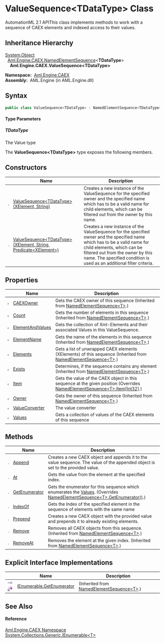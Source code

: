 ValueSequence&lt;TDataType> Class
=================================
AutomationML 2.1 APIThis class implements methods to work with a sequence of CAEX elements and indexed access to their values.


Inheritance Hierarchy
---------------------
[System.Object][1]  
  [Aml.Engine.CAEX.NamedElementSequence][2]&lt;**TDataType**>  
    **Aml.Engine.CAEX.ValueSequence&lt;TDataType>**  

  **Namespace:**  [Aml.Engine.CAEX][3]  
  **Assembly:**  AML.Engine (in AML.Engine.dll)

Syntax
------

```csharp
public class ValueSequence<TDataType> : NamedElementSequence<TDataType>

```

#### Type Parameters

##### *TDataType*
The Value type

The **ValueSequence&lt;TDataType>** type exposes the following members.


Constructors
------------

                 | Name                                                                       | Description                                                                                                                                                                                                                                                          
---------------- | -------------------------------------------------------------------------- | -------------------------------------------------------------------------------------------------------------------------------------------------------------------------------------------------------------------------------------------------------------------- 
![Public method] | [ValueSequence&lt;TDataType>(XElement, String)][4]                         | Creates a new instance of the ValueSequence for the specified owner and the specified name which has to be a valid name for child elements, which can be filtered out from the owner by this name.                                                                   
![Public method] | [ValueSequence&lt;TDataType>(XElement, String, Predicate&lt;XElement>)][5] | Creates a new instance of the ValueSequence for the specified owner and the specified name which has to be a valid name for child elements, which can be filtered out from the owner by this name. The specified condition is used as an additional filter criteria. 


Properties
----------

                   | Name                  | Description                                                                                                                        
------------------ | --------------------- | ---------------------------------------------------------------------------------------------------------------------------------- 
![Public property] | [CAEXOwner][6]        | Gets the CAEX owner of this sequence (Inherited from [NamedElementSequence&lt;T>][2].)                                             
![Public property] | [Count][7]            | Gets the number of elements in this sequence (Inherited from [NamedElementSequence&lt;T>][2].)                                     
![Public property] | [ElementAndValues][8] | Gets the collection of Xml-Elements and their associated Values in this ValueSequence.                                             
![Public property] | [ElementName][9]      | Gets the name of the elements in this sequence (Inherited from [NamedElementSequence&lt;T>][2].)                                   
![Public property] | [Elements][10]        | Gets a list of unwrapped CAEX elements (XElements) of this sequence (Inherited from [NamedElementSequence&lt;T>][2].)              
![Public property] | [Exists][11]          | Determines, if the sequence contains any element (Inherited from [NamedElementSequence&lt;T>][2].)                                 
![Public property] | [Item][12]            | Gets the value of the CAEX object in this sequence at the given position (Overrides [NamedElementSequence&lt;T>.Item[Int32]][13].) 
![Public property] | [Owner][14]           | Gets the owner of this sequence (Inherited from [NamedElementSequence&lt;T>][2].)                                                  
![Public property] | [ValueConverter][15]  | The value converter                                                                                                                
![Public property] | [Values][16]          | Gets a collection of values of the CAEX elements of this sequence                                                                  


Methods
-------

                 | Name                | Description                                                                                                                            
---------------- | ------------------- | -------------------------------------------------------------------------------------------------------------------------------------- 
![Public method] | [Append][17]        | Creates a new CAEX object and appends it to the value sequence. The value of the appended object is set to the provided value.         
![Public method] | [At][18]            | Gets the value from the element at the specified index.                                                                                
![Public method] | [GetEnumerator][19] | Gets the enumerator for this sequence which enumerates the [Values][16]. (Overrides [NamedElementSequence&lt;T>.GetEnumerator()][20].) 
![Public method] | [IndexOf][21]       | Gets the Index of the specified element in the sequence of elements with the same name                                                 
![Public method] | [Prepend][22]       | Creates a new CAEX object with the provided value and prepends it to already existing elements.                                        
![Public method] | [Remove][23]        | Removes all CAEX objects from this sequence. (Inherited from [NamedElementSequence&lt;T>][2].)                                         
![Public method] | [RemoveAt][24]      | Removes the element at the given index. (Inherited from [NamedElementSequence&lt;T>][2].)                                              


Explicit Interface Implementations
----------------------------------

                                                      | Name                            | Description                                       
----------------------------------------------------- | ------------------------------- | ------------------------------------------------- 
![Explicit interface implementation]![Private method] | [IEnumerable.GetEnumerator][25] | (Inherited from [NamedElementSequence&lt;T>][2].) 


See Also
--------

#### Reference
[Aml.Engine.CAEX Namespace][3]  
[System.Collections.Generic.IEnumerable&lt;T>][26]  

[1]: https://docs.microsoft.com/dotnet/api/system.object
[2]: ../NamedElementSequence_1/README.md
[3]: ../README.md
[4]: _ctor.md
[5]: _ctor_1.md
[6]: ../NamedElementSequence_1/CAEXOwner.md
[7]: ../NamedElementSequence_1/Count.md
[8]: ElementAndValues.md
[9]: ../NamedElementSequence_1/ElementName.md
[10]: ../NamedElementSequence_1/Elements.md
[11]: ../NamedElementSequence_1/Exists.md
[12]: Item.md
[13]: ../NamedElementSequence_1/Item.md
[14]: ../NamedElementSequence_1/Owner.md
[15]: ValueConverter.md
[16]: Values.md
[17]: Append.md
[18]: At.md
[19]: GetEnumerator.md
[20]: ../NamedElementSequence_1/GetEnumerator.md
[21]: IndexOf.md
[22]: Prepend.md
[23]: ../NamedElementSequence_1/Remove.md
[24]: ../NamedElementSequence_1/RemoveAt.md
[25]: ../NamedElementSequence_1/System_Collections_IEnumerable_GetEnumerator.md
[26]: https://docs.microsoft.com/dotnet/api/system.collections.generic.ienumerable-1
[27]: https://www.automationml.org
[28]: ../../icons/logoShade.png
[Public method]: ../../icons/pubmethod.gif "Public method"
[Public property]: ../../icons/pubproperty.gif "Public property"
[Explicit interface implementation]: ../../icons/pubinterface.gif "Explicit interface implementation"
[Private method]: ../../icons/privmethod.gif "Private method"